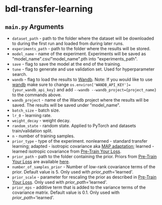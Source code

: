 # bdl-transfer-learning

## `main.py` Arguments
* ```dataset_path``` - path to the folder where the dataset will be downloaded to during the first run and loaded from during later runs.
* ```experiments_path``` - path to the folder where the results will be stored.
* ```model_name``` - name of the experiment. Experiments will be saved as "model_name".csv/"model_name".pth into "experiments_path".
* ```save``` - flag to save the model at the end of the training.
* ```tune``` - flag to generate and use validation set. Used for hyperparameter search.
* ```wandb``` - flag to load the results to [Wandb](https://wandb.ai/site). Note: If you would like to use [wandb](https://wandb.ai/) make sure to change `os.environ['WANDB_API_KEY']={your_wandb_api_key}` and add `--wandb --wandb_project={project_name}` to the commands above.
* ```wandb_project``` - name of the Wandb project where the results will be saved. The results will be saved under "model_name".
* ```batch_size``` - batch size.
* ```lr_0``` - learning rate.
* ```weight_decay``` - weight decay.
* ```random_state``` - random state. Applied to PyTorch and datasets train/validation split.
* ```n``` - number of training samples.
* ```prior_type``` - type of the experiment. nonlearned - standard transfer learning; adapted - isotropic covariance aka [MAP adaptation](https://aclanthology.org/W04-3237.pdf); learned - learned isotropic covariance from [Pre-Train Your Loss](https://arxiv.org/abs/2205.10279).
* ```prior_path``` - path to the folder containing the prior. Priors from [Pre-Train Your Loss](https://arxiv.org/abs/2205.10279) are available [here](https://github.com/hsouri/BayesianTransferLearning).
* ```number_of_samples_prior``` - Number of low-rank covariance terms of the prior. Default value is 5. Only used with *prior_path*='learned'.
* ```prior_scale``` - parameter for rescaling the prior as described in [Pre-Train Your Loss](https://arxiv.org/abs/2205.10279). Only used with *prior_path*='learned'.
* ```prior_eps``` - additive term that is added to the variance terms of the covariance matrix. Default value is 0.1. Only used with *prior_path*='learned'.
